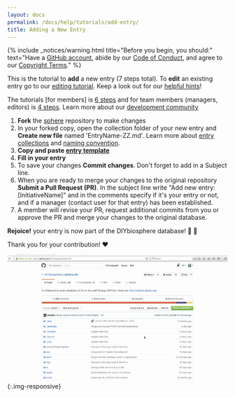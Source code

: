 ```yaml
---
layout: docs
permalink: /docs/help/tutorials/add-entry/
title: Adding a New Entry
---
```


{% include _notices/warning.html title="Before you begin, you should:" text="Have a [GitHub account](https://github.com/join), abide by our [Code of Conduct](http://sphere.diybio.org/docs/about/coc/), and agree to our [Copyright Terms](http://sphere.diybio.org/docs/about/copyright/license/)." %}

This is the tutorial to **add** a new entry (7 steps total). To **edit** an existing entry go to our [editing tutorial]. Keep a look out for our [helpful hints]!

The tutorials [for members] is [6 steps] and for team members (managers, editors) is [4 steps]. Learn more about our [development community]

1. **Fork** the [sphere] repository to make changes
2. In your forked copy, open the collection folder of your new entry and **Create new file** named 'EntryName-ZZ.md'. Learn more about [entry collections] and [naming convention].
3. **Copy and paste [entry template]**
4. **Fill in your entry**
5. To save your changes **Commit changes**. Don't forget to add in a Subject line.
6. When you are ready to merge your changes to the original repository **Submit a Pull Request (PR)**. In the subject line write "Add new entry: [InitiativeName]" and in the comments specify if it's your entry or not, and if a manager (contact user for that entry) has been established.
7. A member will revise your PR, request additional commits from you or approve the PR and merge your changes to the original database.

**Rejoice!** your entry is now part of the DIYbiosphere database! :clap: :clap:

Thank you for your contribution! :heart:

![How to add an entry GIF](/assets/GIFs/add-entry.gif){:.img-responsive}


[helpful hints]: /docs/help/hints/
[sphere]: https://github.com/DIYbiosphere/sphere
[editing tutorial]: /docs/help/tutorials/edit-entry
[6 steps]: /docs/help/tutorials/add-entry-member
[4 steps]: /docs/help/tutorials/add-entry-teams
[development community]: /docs/help/about/community/
[entry template]: https://gist.githubusercontent.com/ahuacatl/954444c7f15a27190b0fd52e0021a58c/raw/91412b5ba78fb082b349776cf0a75d3c82f35da0/front-matter-template.md
[entry collections]: /docs/help/basics/database/
[naming convention]: /docs/help/basics/database/
[installation]: /docs/help/install/
[entry collections]: #
[naming convention]: #
[installation]: /help/install/
